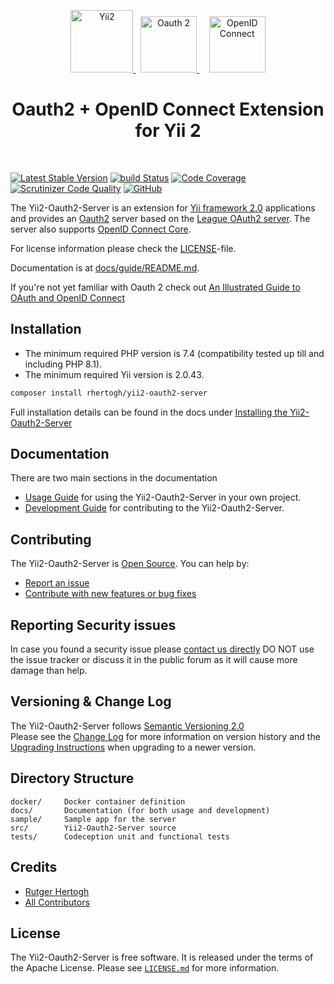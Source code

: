 <p align="center">
    <a href="https://github.com/yiisoft" target="_blank">
        <img src="https://avatars0.githubusercontent.com/u/993323" height="100px" alt="Yii2">
    </a>
    &nbsp;
    <a href="https://oauth.net/2/" target="_blank">
        <img src="https://oauth.net/images/oauth-2-sm.png" height="90px" alt="Oauth 2">
    </a>
    &nbsp;&nbsp;&nbsp;
    <a href="https://openid.net/" target="_blank">
        <img src="https://openid.net/images/logo/openid-icon-250x250.png" height="90px" alt="OpenID Connect">
    </a>
    <h1 align="center">Oauth2 + OpenID Connect Extension for Yii 2</h1>
    <br>
</p>

[![Latest Stable Version](https://img.shields.io/packagist/v/rhertogh/yii2-oauth2-server.svg)](https://packagist.org/packages/rhertogh/yii2-oauth2-server)
[![build Status](https://github.com/rhertogh/yii2-oauth2-server/actions/workflows/build.yml/badge.svg)](https://github.com/rhertogh/yii2-oauth2-server/actions/workflows/build.yml)
[![Code Coverage](https://scrutinizer-ci.com/g/rhertogh/yii2-oauth2-server/badges/coverage.png?b=master)](https://scrutinizer-ci.com/g/rhertogh/yii2-oauth2-server/?branch=master)
[![Scrutinizer Code Quality](https://scrutinizer-ci.com/g/rhertogh/yii2-oauth2-server/badges/quality-score.png?b=master)](https://scrutinizer-ci.com/g/rhertogh/yii2-oauth2-server/?branch=master)
[![GitHub](https://img.shields.io/github/license/rhertogh/yii2-oauth2-server)](https://github.com/rhertogh/yii2-oauth2-server/blob/master/LICENSE.md)

The Yii2-Oauth2-Server is an extension for [Yii framework 2.0](http://www.yiiframework.com) applications and provides 
an [Oauth2](https://oauth.net/2/) server based on the [League OAuth2 server](https://github.com/thephpleague/oauth2-server).
The server also supports [OpenID Connect Core](https://openid.net/specs/openid-connect-core-1_0.html).

For license information please check the [LICENSE](LICENSE.md)-file.

Documentation is at [docs/guide/README.md](docs/guide/README.md).

If you're not yet familiar with Oauth 2 check out [An Illustrated Guide to OAuth and OpenID Connect](
https://developer.okta.com/blog/2019/10/21/illustrated-guide-to-oauth-and-oidc)


Installation
------------
* The minimum required PHP version is 7.4 (compatibility tested up till and including PHP 8.1).
* The minimum required Yii version is 2.0.43.

```bash
composer install rhertogh/yii2-oauth2-server
```

Full installation details can be found in the docs under [Installing the Yii2-Oauth2-Server](docs/guide/start-installation.md)


Documentation
-------------
There are two main sections in the documentation
* [Usage Guide](docs/guide/README.md) for using the Yii2-Oauth2-Server in your own project.
* [Development Guide](docs/internals/README.md) for contributing to the Yii2-Oauth2-Server.


Contributing
------------
The Yii2-Oauth2-Server is [Open Source](LICENSE.md). You can help by:

- [Report an issue](docs/internals/report-an-issue.md)
- [Contribute with new features or bug fixes](docs/internals/pull-request-qa.md)


Reporting Security issues
-------------------------
In case you found a security issue please [contact us directly](
https://forms.gle/8aEGxmN51Hvb7oLJ7)
DO NOT use the issue tracker or discuss it in the public forum as it will cause more damage than help.


Versioning & Change Log
-----------------------
The Yii2-Oauth2-Server follows [Semantic Versioning 2.0](https://semver.org/spec/v2.0.0.html)  
Please see the [Change Log](CHANGELOG.md) for more information on version history 
and the [Upgrading Instructions](UPGRADE.md) when upgrading to a newer version.

Directory Structure
-------------------
```
docker/     Docker container definition
docs/       Documentation (for both usage and development)
sample/     Sample app for the server
src/        Yii2-Oauth2-Server source
tests/      Codeception unit and functional tests
```


Credits
-------
- [Rutger Hertogh](https://github.com/rhertogh)
- [All Contributors](https://github.com/rhertogh/yii2-oauth2-server/graphs/contributors)


License
-------
The Yii2-Oauth2-Server is free software. It is released under the terms of the Apache License.
Please see [`LICENSE.md`](LICENSE.md) for more information.
